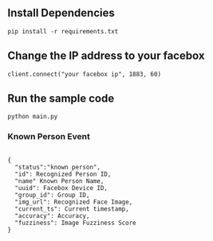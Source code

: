 
## Install Dependencies

```
pip install -r requirements.txt
```

## Change the IP address to your facebox

```
client.connect("your facebox ip", 1883, 60)
```

## Run the sample code

```
python main.py
```

### Known Person Event
```

{
  "status":"known person",
  "id": Recognized Person ID,
  "name" Known Person Name,
  "uuid": Facebox Device ID,
  "group_id": Group ID,
  "img_url": Recognized Face Image,
  "current_ts": Current timestamp,
  "accuracy": Accuracy,
  "fuzziness": Image Fuzziness Score
}